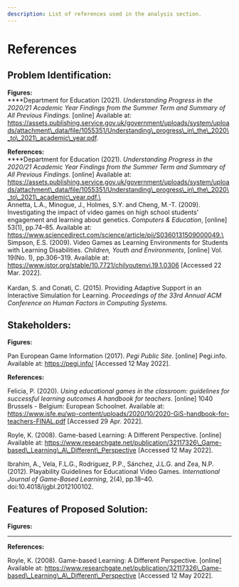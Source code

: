 ```yaml
---
description: List of references used in the analysis section.
---
```


# References

## **Problem Identification:**

**Figures:**\
****Department for Education (2021). _Understanding Progress in the 2020/21 Academic Year Findings from the Summer Term and Summary of All Previous Findings_. \[online] Available at: https://assets.publishing.service.gov.uk/government/uploads/system/uploads/attachment\_data/file/1055351/Understanding\_progress\_in\_the\_2020\_to\_2021\_academic\_year.pdf.

**References:**\
****Department for Education (2021). _Understanding Progress in the 2020/21 Academic Year Findings from the Summer Term and Summary of All Previous Findings_. \[online] Available at: https://assets.publishing.service.gov.uk/government/uploads/system/uploads/attachment\_data/file/1055351/Understanding\_progress\_in\_the\_2020\_to\_2021\_academic\_year.pdf.\
\
Annetta, L.A., Minogue, J., Holmes, S.Y. and Cheng, M.-T. (2009). Investigating the impact of video games on high school students’ engagement and learning about genetics. _Computers & Education_, \[online] 53(1), pp.74–85. Available at: https://www.sciencedirect.com/science/article/pii/S0360131509000049.\
\
Simpson, E.S. (2009). Video Games as Learning Environments for Students with Learning Disabilities. _Children, Youth and Environments_, \[online] Vol. 19(No. 1), pp.306–319. Available at: https://www.jstor.org/stable/10.7721/chilyoutenvi.19.1.0306 \[Accessed 22 Mar. 2022].\
\
Kardan, S. and Conati, C. (2015). Providing Adaptive Support in an Interactive Simulation for Learning. _Proceedings of the 33rd Annual ACM Conference on Human Factors in Computing Systems_.

## **Stakeholders:**

**Figures:**

Pan European Game Information (2017). _Pegi Public Site_. \[online] Pegi.info. Available at: https://pegi.info/ \[Accessed 12 May 2022].

**References:**

Felicia, P. (2020). _Using educational games in the classroom: guidelines for successful learning outcomes A handbook for teachers_. \[online] 1040 Brussels - Belgium: European Schoolnet. Available at: https://www.isfe.eu/wp-content/uploads/2020/10/2020-GiS-handbook-for-teachers-FINAL.pdf \[Accessed 29 Apr. 2022].

Royle, K. (2008). Game-based Learning: A Different Perspective. \[online] Available at: https://www.researchgate.net/publication/32117326\_Game-based\_Learning\_A\_Different\_Perspective \[Accessed 12 May 2022].

Ibrahim, A., Vela, F.L.G., Rodríguez, P.P., Sánchez, J.L.G. and Zea, N.P. (2012). Playability Guidelines for Educational Video Games. _International Journal of Game-Based Learning_, 2(4), pp.18–40. doi:10.4018/ijgbl.2012100102.

## Features of Proposed Solution:

**Figures:**

****

**References:**

Royle, K. (2008). Game-based Learning: A Different Perspective. \[online] Available at: https://www.researchgate.net/publication/32117326\_Game-based\_Learning\_A\_Different\_Perspective \[Accessed 12 May 2022].
